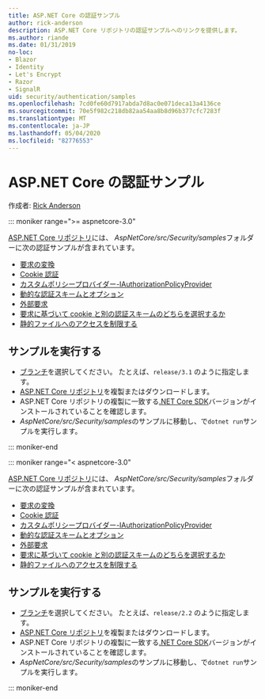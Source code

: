 ```yaml
---
title: ASP.NET Core の認証サンプル
author: rick-anderson
description: ASP.NET Core リポジトリの認証サンプルへのリンクを提供します。
ms.author: riande
ms.date: 01/31/2019
no-loc:
- Blazor
- Identity
- Let's Encrypt
- Razor
- SignalR
uid: security/authentication/samples
ms.openlocfilehash: 7cd0fe60d7917abda7d8ac0e071deca13a4136ce
ms.sourcegitcommit: 70e5f982c218db82aa54aa8b8d96b377cfc7283f
ms.translationtype: MT
ms.contentlocale: ja-JP
ms.lasthandoff: 05/04/2020
ms.locfileid: "82776553"
---
```

# <a name="authentication-samples-for-aspnet-core"></a>ASP.NET Core の認証サンプル

作成者: [Rick Anderson](https://twitter.com/RickAndMSFT)

::: moniker range=">= aspnetcore-3.0"

[ASP.NET Core リポジトリ](https://github.com/dotnet/AspNetCore)には、 *AspNetCore/src/Security/samples*フォルダーに次の認証サンプルが含まれています。

* [要求の変換](https://github.com/dotnet/AspNetCore/tree/release/3.1/src/Security/samples/ClaimsTransformation)
* [Cookie 認証](https://github.com/dotnet/AspNetCore/tree/release/3.1/src/Security/samples/Cookies)
* [カスタムポリシープロバイダー-IAuthorizationPolicyProvider](https://github.com/dotnet/AspNetCore/tree/release/3.1/src/Security/samples/CustomPolicyProvider)
* [動的な認証スキームとオプション](https://github.com/dotnet/AspNetCore/tree/release/3.1/src/Security/samples/DynamicSchemes)
* [外部要求](https://github.com/dotnet/AspNetCore/tree/release/3.1/src/Security/samples/Identity.ExternalClaims)
* [要求に基づいて cookie と別の認証スキームのどちらを選択するか](https://github.com/dotnet/AspNetCore/tree/release/3.1/src/Security/samples/PathSchemeSelection)
* [静的ファイルへのアクセスを制限する](https://github.com/dotnet/AspNetCore/tree/release/3.1/src/Security/samples/StaticFilesAuth)

## <a name="run-the-samples"></a>サンプルを実行する

* [ブランチ](https://github.com/dotnet/AspNetCore)を選択してください。 たとえば、`release/3.1` のように指定します。
* [ASP.NET Core リポジトリ](https://github.com/dotnet/AspNetCore)を複製またはダウンロードします。
* ASP.NET Core リポジトリの複製に一致する[.NET Core SDK](https://dotnet.microsoft.com/download/dotnet-core)バージョンがインストールされていることを確認します。
* *AspNetCore/src/Security/samples*のサンプルに移動し、で`dotnet run`サンプルを実行します。

::: moniker-end

::: moniker range="< aspnetcore-3.0"

[ASP.NET Core リポジトリ](https://github.com/dotnet/AspNetCore)には、 *AspNetCore/src/Security/samples*フォルダーに次の認証サンプルが含まれています。

* [要求の変換](https://github.com/dotnet/AspNetCore/tree/release/2.2/src/Security/samples/ClaimsTransformation)
* [Cookie 認証](https://github.com/dotnet/AspNetCore/tree/release/2.2/src/Security/samples/Cookies)
* [カスタムポリシープロバイダー-IAuthorizationPolicyProvider](https://github.com/dotnet/AspNetCore/tree/release/2.2/src/Security/samples/CustomPolicyProvider)
* [動的な認証スキームとオプション](https://github.com/dotnet/AspNetCore/tree/release/2.2/src/Security/samples/DynamicSchemes)
* [外部要求](https://github.com/dotnet/AspNetCore/tree/release/2.2/src/Security/samples/Identity.ExternalClaims)
* [要求に基づいて cookie と別の認証スキームのどちらを選択するか](https://github.com/dotnet/AspNetCore/tree/release/2.2/src/Security/samples/PathSchemeSelection)
* [静的ファイルへのアクセスを制限する](https://github.com/dotnet/AspNetCore/tree/release/2.2/src/Security/samples/StaticFilesAuth)

## <a name="run-the-samples"></a>サンプルを実行する

* [ブランチ](https://github.com/dotnet/AspNetCore)を選択してください。 たとえば、`release/2.2` のように指定します。
* [ASP.NET Core リポジトリ](https://github.com/dotnet/AspNetCore)を複製またはダウンロードします。
* ASP.NET Core リポジトリの複製に一致する[.NET Core SDK](https://dotnet.microsoft.com/download/dotnet-core)バージョンがインストールされていることを確認します。
* *AspNetCore/src/Security/samples*のサンプルに移動し、で`dotnet run`サンプルを実行します。

::: moniker-end
